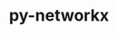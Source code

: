 ---
title: "py-networkx"
layout: cache
categories: [package, develop]
meta: {"compilers": ["gcc@11.4.0", "gcc@9.4.0", "none"], "num_specs": 99, "num_specs_by_stack": {"data-vis-sdk": 6, "e4s": 21, "e4s-neoverse_v1": 9, "e4s-power": 1, "hep": 5, "ml-darwin-aarch64-mps": 12, "ml-linux-aarch64-cpu": 23, "ml-linux-aarch64-cuda": 21, "ml-linux-x86_64-cpu": 22, "ml-linux-x86_64-cuda": 21, "root": 99}, "oss": ["sequoia", "ubuntu20.04", "ubuntu22.04", "ubuntu24.04"], "platforms": ["darwin", "linux"], "stacks": ["data-vis-sdk", "e4s", "e4s-neoverse_v1", "e4s-power", "hep", "ml-darwin-aarch64-mps", "ml-linux-aarch64-cpu", "ml-linux-aarch64-cuda", "ml-linux-x86_64-cpu", "ml-linux-x86_64-cuda", "root"], "targets": ["aarch64", "neoverse_v1", "ppc64le", "x86_64_v3"], "versions": ["2.7.1", "3.1", "3.3", "3.4.2"]}
spec_details: [{"compiler": "none", "hash": "23p6owlkxjtrecnkkcqcknmumhmh2ufu", "os": "ubuntu24.04", "platform": "linux", "size": "-", "stacks": ["ml-linux-aarch64-cpu", "ml-linux-aarch64-cuda", "root"], "target": "aarch64", "variants": ["build_system=python_pip", "+default", "~extra"], "versions": ["2.7.1"]}, {"compiler": "gcc@11.4.0", "hash": "24bjwxhps6op2g7vo6gpicgekvpi7ol4", "os": "ubuntu22.04", "platform": "linux", "size": "-", "stacks": ["e4s-neoverse_v1", "root"], "target": "neoverse_v1", "variants": ["build_system=python_pip", "+default", "~extra"], "versions": ["2.7.1"]}, {"compiler": "none", "hash": "24f7esqcvu5dexumdvrmmukrn6ptxceh", "os": "ubuntu24.04", "platform": "linux", "size": "-", "stacks": ["ml-linux-aarch64-cpu", "ml-linux-aarch64-cuda", "root"], "target": "aarch64", "variants": ["build_system=python_pip", "+default", "~extra"], "versions": ["2.7.1"]}, {"compiler": "none", "hash": "3cf6htyfizkiiq3nwqzf4zdhcnryrbev", "os": "ubuntu24.04", "platform": "linux", "size": "-", "stacks": ["ml-linux-x86_64-cpu", "ml-linux-x86_64-cuda", "root"], "target": "x86_64_v3", "variants": ["build_system=python_pip", "+default", "~extra"], "versions": ["3.3"]}, {"compiler": "none", "hash": "3fldh3iutztmbcwcihgaz33fwf2nh6xv", "os": "ubuntu24.04", "platform": "linux", "size": "-", "stacks": ["ml-linux-aarch64-cpu", "root"], "target": "aarch64", "variants": ["build_system=python_pip", "+default", "~extra"], "versions": ["2.7.1"]}, {"compiler": "none", "hash": "3nwmpaezh7fldt3pi7im3flrg7plg2ch", "os": "ubuntu24.04", "platform": "linux", "size": "-", "stacks": ["ml-linux-aarch64-cpu", "ml-linux-aarch64-cuda", "root"], "target": "aarch64", "variants": ["build_system=python_pip", "+default", "~extra"], "versions": ["2.7.1"]}, {"compiler": "none", "hash": "3tl3sut63jqfquxhqthozw5kopjbrrqm", "os": "ubuntu20.04", "platform": "linux", "size": "-", "stacks": ["data-vis-sdk", "root"], "target": "x86_64_v3", "variants": ["build_system=python_pip", "+default", "~extra"], "versions": ["3.4.2"]}, {"compiler": "none", "hash": "3yi2chcwqtqfjz2zamrm3wpebphyfv4k", "os": "ubuntu22.04", "platform": "linux", "size": "-", "stacks": ["e4s", "root"], "target": "x86_64_v3", "variants": ["build_system=python_pip", "+default", "~extra"], "versions": ["3.4.2"]}, {"compiler": "gcc@9.4.0", "hash": "4aasdbtndx6hecsudtehasr6tp42mfsh", "os": "ubuntu20.04", "platform": "linux", "size": "-", "stacks": ["e4s-power", "root"], "target": "ppc64le", "variants": ["build_system=python_pip", "+default", "~extra"], "versions": ["3.1"]}, {"compiler": "none", "hash": "4eql4d6v5wnflkqtyeij7a7udxqm2y7p", "os": "ubuntu22.04", "platform": "linux", "size": "-", "stacks": ["e4s", "root"], "target": "x86_64_v3", "variants": ["build_system=python_pip", "+default", "~extra"], "versions": ["3.3"]}, {"compiler": "none", "hash": "4hnlhh4m6iwm7ovpzomcwpug7g6hatp6", "os": "ubuntu22.04", "platform": "linux", "size": "-", "stacks": ["e4s", "root"], "target": "x86_64_v3", "variants": ["build_system=python_pip", "+default", "~extra"], "versions": ["2.7.1"]}, {"compiler": "gcc@11.4.0", "hash": "4o7uw6djdzaf4wqxocjci5lfqoxl35br", "os": "ubuntu22.04", "platform": "linux", "size": "-", "stacks": ["e4s-neoverse_v1", "root"], "target": "neoverse_v1", "variants": ["build_system=python_pip", "+default", "~extra"], "versions": ["2.7.1"]}, {"compiler": "none", "hash": "4poranjncisz2qzzgm37s7347hpeoohb", "os": "ubuntu22.04", "platform": "linux", "size": "-", "stacks": ["e4s", "root"], "target": "x86_64_v3", "variants": ["build_system=python_pip", "+default", "~extra"], "versions": ["2.7.1"]}, {"compiler": "none", "hash": "55mfmgvksgygfawapk3wko7iwhydbmcx", "os": "ubuntu24.04", "platform": "linux", "size": "-", "stacks": ["ml-linux-x86_64-cpu", "ml-linux-x86_64-cuda", "root"], "target": "x86_64_v3", "variants": ["build_system=python_pip", "+default", "~extra"], "versions": ["2.7.1"]}, {"compiler": "none", "hash": "5cbkg4xs4w2u4e35e7t7tj5s4ko25pug", "os": "ubuntu22.04", "platform": "linux", "size": "-", "stacks": ["e4s", "root"], "target": "x86_64_v3", "variants": ["build_system=python_pip", "+default", "~extra"], "versions": ["3.4.2"]}, {"compiler": "none", "hash": "5iw2wmf3deteqtxo4iufishzw2zlrseo", "os": "ubuntu24.04", "platform": "linux", "size": "-", "stacks": ["ml-linux-x86_64-cpu", "ml-linux-x86_64-cuda", "root"], "target": "x86_64_v3", "variants": ["build_system=python_pip", "+default", "~extra"], "versions": ["2.7.1"]}, {"compiler": "gcc@11.4.0", "hash": "6foidezidmyvzde5povxgm4lha6yswct", "os": "ubuntu22.04", "platform": "linux", "size": "-", "stacks": ["e4s-neoverse_v1", "root"], "target": "neoverse_v1", "variants": ["build_system=python_pip", "+default", "~extra"], "versions": ["2.7.1"]}, {"compiler": "none", "hash": "6qfdipru5irivqn2wzhxhpb5sxmc6xou", "os": "sequoia", "platform": "darwin", "size": "-", "stacks": ["ml-darwin-aarch64-mps", "root"], "target": "aarch64", "variants": ["build_system=python_pip", "+default", "~extra"], "versions": ["2.7.1"]}, {"compiler": "none", "hash": "7failkrxtaxshu77u3akedlzmx4223gz", "os": "ubuntu24.04", "platform": "linux", "size": "-", "stacks": ["ml-linux-aarch64-cpu", "ml-linux-aarch64-cuda", "root"], "target": "aarch64", "variants": ["build_system=python_pip", "+default", "~extra"], "versions": ["2.7.1"]}, {"compiler": "none", "hash": "7h5iuvzyfiqnddh4vv2otkqa2vn3t3r3", "os": "ubuntu22.04", "platform": "linux", "size": "-", "stacks": ["e4s", "root"], "target": "x86_64_v3", "variants": ["build_system=python_pip", "+default", "~extra"], "versions": ["2.7.1"]}, {"compiler": "none", "hash": "7iav7tv5vojahgkcv37qmaefiefbwdni", "os": "ubuntu20.04", "platform": "linux", "size": "-", "stacks": ["data-vis-sdk", "root"], "target": "x86_64_v3", "variants": ["build_system=python_pip", "+default", "~extra"], "versions": ["3.4.2"]}, {"compiler": "none", "hash": "7m7qnccn2767lg6ba5fl2pgp6pokchyk", "os": "ubuntu24.04", "platform": "linux", "size": "-", "stacks": ["ml-linux-aarch64-cpu", "ml-linux-aarch64-cuda", "root"], "target": "aarch64", "variants": ["build_system=python_pip", "+default", "~extra"], "versions": ["2.7.1"]}, {"compiler": "none", "hash": "ap42vxue65kps5vreh4cbtvfdfyojoyj", "os": "ubuntu24.04", "platform": "linux", "size": "-", "stacks": ["ml-linux-aarch64-cpu", "ml-linux-aarch64-cuda", "root"], "target": "aarch64", "variants": ["build_system=python_pip", "+default", "~extra"], "versions": ["2.7.1"]}, {"compiler": "none", "hash": "axnpgoof3u5vzrnkqm5eh7ol2gjdp4rl", "os": "ubuntu24.04", "platform": "linux", "size": "-", "stacks": ["ml-linux-aarch64-cpu", "ml-linux-aarch64-cuda", "root"], "target": "aarch64", "variants": ["build_system=python_pip", "+default", "~extra"], "versions": ["2.7.1"]}, {"compiler": "none", "hash": "b2okgq2kf3ncewbaqu2cyfqshzuwyuhf", "os": "ubuntu24.04", "platform": "linux", "size": "-", "stacks": ["ml-linux-aarch64-cpu", "ml-linux-aarch64-cuda", "root"], "target": "aarch64", "variants": ["build_system=python_pip", "+default", "~extra"], "versions": ["2.7.1"]}, {"compiler": "none", "hash": "bjvtlpgdmyz7y4boezxbox36fqvcbfcf", "os": "ubuntu22.04", "platform": "linux", "size": "-", "stacks": ["e4s", "root"], "target": "x86_64_v3", "variants": ["build_system=python_pip", "+default", "~extra"], "versions": ["2.7.1"]}, {"compiler": "none", "hash": "bwbkcgvbvmztbhsytzof3zeeoscjgxcd", "os": "ubuntu22.04", "platform": "linux", "size": "-", "stacks": ["e4s", "root"], "target": "x86_64_v3", "variants": ["build_system=python_pip", "+default", "~extra"], "versions": ["2.7.1"]}, {"compiler": "none", "hash": "bwi3hslf2dzrjfwg3ucr73yninqo52d5", "os": "ubuntu22.04", "platform": "linux", "size": "-", "stacks": ["e4s", "root"], "target": "x86_64_v3", "variants": ["build_system=python_pip", "+default", "~extra"], "versions": ["2.7.1"]}, {"compiler": "none", "hash": "bwzw7g4xrtyz2vyoo4cg5wio6sxwt4oy", "os": "sequoia", "platform": "darwin", "size": "-", "stacks": ["ml-darwin-aarch64-mps", "root"], "target": "aarch64", "variants": ["build_system=python_pip", "+default", "~extra"], "versions": ["2.7.1"]}, {"compiler": "none", "hash": "c3ljka2aplsmwvjwovzlcifoau5b75xm", "os": "ubuntu20.04", "platform": "linux", "size": "-", "stacks": ["data-vis-sdk", "root"], "target": "x86_64_v3", "variants": ["build_system=python_pip", "+default", "~extra"], "versions": ["3.4.2"]}, {"compiler": "none", "hash": "cwwb6pjktx3avfmckg6ltlwtz6wkjzuo", "os": "ubuntu20.04", "platform": "linux", "size": "-", "stacks": ["data-vis-sdk", "root"], "target": "x86_64_v3", "variants": ["build_system=python_pip", "+default", "~extra"], "versions": ["3.4.2"]}, {"compiler": "none", "hash": "cysks7dfsorz3gvlrlvsplyoin4ndxlz", "os": "ubuntu24.04", "platform": "linux", "size": "-", "stacks": ["ml-linux-aarch64-cpu", "ml-linux-aarch64-cuda", "root"], "target": "aarch64", "variants": ["build_system=python_pip", "+default", "~extra"], "versions": ["3.3"]}, {"compiler": "gcc@11.4.0", "hash": "df4o5agyb2pzpmecztujhstqeaijtps6", "os": "ubuntu22.04", "platform": "linux", "size": "-", "stacks": ["e4s-neoverse_v1", "root"], "target": "neoverse_v1", "variants": ["build_system=python_pip", "+default", "~extra"], "versions": ["2.7.1"]}, {"compiler": "none", "hash": "dj7f5mjigpwrm3xfzzaedju7ycopbmn5", "os": "ubuntu22.04", "platform": "linux", "size": "-", "stacks": ["e4s", "root"], "target": "x86_64_v3", "variants": ["build_system=python_pip", "+default", "~extra"], "versions": ["2.7.1"]}, {"compiler": "none", "hash": "dlsj4a3oth43fedmqltgxbyn6kj3mjjh", "os": "sequoia", "platform": "darwin", "size": "-", "stacks": ["ml-darwin-aarch64-mps", "root"], "target": "aarch64", "variants": ["build_system=python_pip", "+default", "~extra"], "versions": ["2.7.1"]}, {"compiler": "gcc@11.4.0", "hash": "drgv6hsaerssd2ceoi4crl4fleqfkcqi", "os": "ubuntu22.04", "platform": "linux", "size": "-", "stacks": ["e4s-neoverse_v1", "root"], "target": "neoverse_v1", "variants": ["build_system=python_pip", "+default", "~extra"], "versions": ["3.1"]}, {"compiler": "none", "hash": "emmerihdun5odxd3ipwycbuq6krqdpmc", "os": "ubuntu24.04", "platform": "linux", "size": "-", "stacks": ["ml-linux-x86_64-cpu", "ml-linux-x86_64-cuda", "root"], "target": "x86_64_v3", "variants": ["build_system=python_pip", "+default", "~extra"], "versions": ["3.3"]}, {"compiler": "none", "hash": "evrcxtwnkousbt4pn64bewfrufgcqiy4", "os": "sequoia", "platform": "darwin", "size": "-", "stacks": ["ml-darwin-aarch64-mps", "root"], "target": "aarch64", "variants": ["build_system=python_pip", "+default", "~extra"], "versions": ["2.7.1"]}, {"compiler": "none", "hash": "ezqmiq7gznwsctvpcugv4wuqcn64etfk", "os": "ubuntu22.04", "platform": "linux", "size": "-", "stacks": ["e4s", "root"], "target": "x86_64_v3", "variants": ["build_system=python_pip", "+default", "~extra"], "versions": ["2.7.1"]}, {"compiler": "none", "hash": "fiqvgl4kgb4rvt3c5iokz2bap24ylko3", "os": "sequoia", "platform": "darwin", "size": "-", "stacks": ["ml-darwin-aarch64-mps", "root"], "target": "aarch64", "variants": ["build_system=python_pip", "+default", "~extra"], "versions": ["2.7.1"]}, {"compiler": "none", "hash": "fprgf5lz5rzb3caulqsio6mseii2nudc", "os": "ubuntu22.04", "platform": "linux", "size": "-", "stacks": ["hep", "root"], "target": "x86_64_v3", "variants": ["build_system=python_pip", "+default", "~extra"], "versions": ["3.4.2"]}, {"compiler": "none", "hash": "fsnsrujpve7wvnrmsj2kmoa4hm7a4pyd", "os": "ubuntu20.04", "platform": "linux", "size": "-", "stacks": ["data-vis-sdk", "root"], "target": "x86_64_v3", "variants": ["build_system=python_pip", "+default", "~extra"], "versions": ["3.4.2"]}, {"compiler": "none", "hash": "g6gbpqmcibqlb6qrejmu2vlk34rcllh6", "os": "sequoia", "platform": "darwin", "size": "-", "stacks": ["ml-darwin-aarch64-mps", "root"], "target": "aarch64", "variants": ["build_system=python_pip", "+default", "~extra"], "versions": ["2.7.1"]}, {"compiler": "none", "hash": "gcas4ai4gfycixgtckswplxhoplf6ev5", "os": "ubuntu24.04", "platform": "linux", "size": "-", "stacks": ["ml-linux-aarch64-cpu", "ml-linux-aarch64-cuda", "root"], "target": "aarch64", "variants": ["build_system=python_pip", "+default", "~extra"], "versions": ["2.7.1"]}, {"compiler": "none", "hash": "gekoqp2pmtttm2anvljvi6fg4yedf3fu", "os": "ubuntu24.04", "platform": "linux", "size": "-", "stacks": ["ml-linux-aarch64-cpu", "ml-linux-aarch64-cuda", "root"], "target": "aarch64", "variants": ["build_system=python_pip", "+default", "~extra"], "versions": ["2.7.1"]}, {"compiler": "none", "hash": "gm77ukaovj7a7pvxqv6smuux3zlixpxk", "os": "ubuntu22.04", "platform": "linux", "size": "-", "stacks": ["e4s", "root"], "target": "x86_64_v3", "variants": ["build_system=python_pip", "+default", "~extra"], "versions": ["3.4.2"]}, {"compiler": "none", "hash": "gxt7ack3bpdtojprzlflchgodg4rqmap", "os": "ubuntu22.04", "platform": "linux", "size": "-", "stacks": ["e4s", "root"], "target": "x86_64_v3", "variants": ["build_system=python_pip", "+default", "~extra"], "versions": ["3.4.2"]}, {"compiler": "gcc@11.4.0", "hash": "h4kiqzarfkb6th45vbj6rkpbur4xiewg", "os": "ubuntu22.04", "platform": "linux", "size": "-", "stacks": ["e4s-neoverse_v1", "root"], "target": "neoverse_v1", "variants": ["build_system=python_pip", "+default", "~extra"], "versions": ["2.7.1"]}, {"compiler": "none", "hash": "ha726t6u2fwlbvo7kael5ucpdwydvey6", "os": "ubuntu24.04", "platform": "linux", "size": "-", "stacks": ["ml-linux-x86_64-cpu", "root"], "target": "x86_64_v3", "variants": ["build_system=python_pip", "+default", "~extra"], "versions": ["2.7.1"]}, {"compiler": "none", "hash": "hjrrcmfw6esl73gmg5oo5kd3wc4t4zqj", "os": "ubuntu22.04", "platform": "linux", "size": "-", "stacks": ["e4s", "root"], "target": "x86_64_v3", "variants": ["build_system=python_pip", "+default", "~extra"], "versions": ["3.3"]}, {"compiler": "none", "hash": "hm5orvrobma2ybvods4vvfb7gqhh32e3", "os": "ubuntu22.04", "platform": "linux", "size": "-", "stacks": ["e4s", "root"], "target": "x86_64_v3", "variants": ["build_system=python_pip", "+default", "~extra"], "versions": ["3.4.2"]}, {"compiler": "none", "hash": "hvkuyujmzan4twkh53txa2t3wqme6mb3", "os": "sequoia", "platform": "darwin", "size": "-", "stacks": ["ml-darwin-aarch64-mps", "root"], "target": "aarch64", "variants": ["build_system=python_pip", "+default", "~extra"], "versions": ["2.7.1"]}, {"compiler": "none", "hash": "hyiwu5r2fv74rd5zt54cwt7vtaj7ysuq", "os": "ubuntu24.04", "platform": "linux", "size": "-", "stacks": ["ml-linux-x86_64-cpu", "ml-linux-x86_64-cuda", "root"], "target": "x86_64_v3", "variants": ["build_system=python_pip", "+default", "~extra"], "versions": ["2.7.1"]}, {"compiler": "none", "hash": "isqmohr46xz6ukn6im4rmtk53gs2tf56", "os": "ubuntu22.04", "platform": "linux", "size": "-", "stacks": ["e4s", "root"], "target": "x86_64_v3", "variants": ["build_system=python_pip", "+default", "~extra"], "versions": ["2.7.1"]}, {"compiler": "gcc@11.4.0", "hash": "jadhum3epqpe2dg62ehzeblqwyiau6gh", "os": "ubuntu22.04", "platform": "linux", "size": "-", "stacks": ["e4s-neoverse_v1", "root"], "target": "neoverse_v1", "variants": ["build_system=python_pip", "+default", "~extra"], "versions": ["2.7.1"]}, {"compiler": "none", "hash": "kk6a6rhjct2nmoxaxiuo3yvfwjxcxznx", "os": "ubuntu22.04", "platform": "linux", "size": "-", "stacks": ["hep", "root"], "target": "x86_64_v3", "variants": ["build_system=python_pip", "+default", "~extra"], "versions": ["3.4.2"]}, {"compiler": "none", "hash": "lc3abztdgcodsojz3ybi7c2h6t2q3jdf", "os": "ubuntu24.04", "platform": "linux", "size": "-", "stacks": ["ml-linux-x86_64-cpu", "ml-linux-x86_64-cuda", "root"], "target": "x86_64_v3", "variants": ["build_system=python_pip", "+default", "~extra"], "versions": ["2.7.1"]}, {"compiler": "none", "hash": "lgajb2rnhvdru2v2b7hryregjatkkpfk", "os": "ubuntu22.04", "platform": "linux", "size": "-", "stacks": ["hep", "root"], "target": "x86_64_v3", "variants": ["build_system=python_pip", "+default", "~extra"], "versions": ["2.7.1"]}, {"compiler": "none", "hash": "lmo3m3c4rcr3yheu2wtfkyzmazyv2i2r", "os": "ubuntu22.04", "platform": "linux", "size": "-", "stacks": ["e4s", "root"], "target": "x86_64_v3", "variants": ["build_system=python_pip", "+default", "~extra"], "versions": ["3.3"]}, {"compiler": "none", "hash": "lncdthxrkzfcpomg4f4z5axegn4t7fan", "os": "ubuntu24.04", "platform": "linux", "size": "-", "stacks": ["ml-linux-aarch64-cpu", "ml-linux-aarch64-cuda", "root"], "target": "aarch64", "variants": ["build_system=python_pip", "+default", "~extra"], "versions": ["3.3"]}, {"compiler": "none", "hash": "lnlb7uyokxn53hec4cq3jyhfq2nfmrid", "os": "ubuntu24.04", "platform": "linux", "size": "-", "stacks": ["ml-linux-aarch64-cpu", "ml-linux-aarch64-cuda", "root"], "target": "aarch64", "variants": ["build_system=python_pip", "+default", "~extra"], "versions": ["3.3"]}, {"compiler": "none", "hash": "mzdflzzrnbtb24t343xixdah43m6s33e", "os": "ubuntu24.04", "platform": "linux", "size": "-", "stacks": ["ml-linux-aarch64-cpu", "ml-linux-aarch64-cuda", "root"], "target": "aarch64", "variants": ["build_system=python_pip", "+default", "~extra"], "versions": ["2.7.1"]}, {"compiler": "none", "hash": "n55sv45oxmzt2t6w4gfpfqjezplemdji", "os": "ubuntu24.04", "platform": "linux", "size": "-", "stacks": ["ml-linux-aarch64-cpu", "ml-linux-aarch64-cuda", "root"], "target": "aarch64", "variants": ["build_system=python_pip", "+default", "~extra"], "versions": ["3.3"]}, {"compiler": "none", "hash": "ndgqmqnmay4tg3cx5hwo35xkrhzavqx3", "os": "ubuntu24.04", "platform": "linux", "size": "-", "stacks": ["ml-linux-x86_64-cpu", "ml-linux-x86_64-cuda", "root"], "target": "x86_64_v3", "variants": ["build_system=python_pip", "+default", "~extra"], "versions": ["2.7.1"]}, {"compiler": "none", "hash": "njmovj4z2u7i7bwuxcjdgnzxpyn34i7p", "os": "ubuntu22.04", "platform": "linux", "size": "-", "stacks": ["hep", "root"], "target": "x86_64_v3", "variants": ["build_system=python_pip", "+default", "~extra"], "versions": ["3.4.2"]}, {"compiler": "none", "hash": "nsyw65a6d3bet2zblwtnbvydiwvqkod2", "os": "ubuntu24.04", "platform": "linux", "size": "-", "stacks": ["ml-linux-x86_64-cpu", "ml-linux-x86_64-cuda", "root"], "target": "x86_64_v3", "variants": ["build_system=python_pip", "+default", "~extra"], "versions": ["2.7.1"]}, {"compiler": "none", "hash": "nv6nmp25yvbyjkgknrjsfthrxh3f6pws", "os": "sequoia", "platform": "darwin", "size": "-", "stacks": ["ml-darwin-aarch64-mps", "root"], "target": "aarch64", "variants": ["build_system=python_pip", "+default", "~extra"], "versions": ["2.7.1"]}, {"compiler": "none", "hash": "nzdql7m4ix5j2bddrkwdzozpaihotryu", "os": "ubuntu24.04", "platform": "linux", "size": "-", "stacks": ["ml-linux-aarch64-cpu", "ml-linux-aarch64-cuda", "root"], "target": "aarch64", "variants": ["build_system=python_pip", "+default", "~extra"], "versions": ["2.7.1"]}, {"compiler": "none", "hash": "od3i2gpw3txyv5iaeqsfm66rurqccagb", "os": "ubuntu24.04", "platform": "linux", "size": "-", "stacks": ["ml-linux-x86_64-cpu", "ml-linux-x86_64-cuda", "root"], "target": "x86_64_v3", "variants": ["build_system=python_pip", "+default", "~extra"], "versions": ["2.7.1"]}, {"compiler": "none", "hash": "ogyezahgopzfpqanmm3u3e4vfid4c2vj", "os": "ubuntu24.04", "platform": "linux", "size": "-", "stacks": ["ml-linux-x86_64-cpu", "ml-linux-x86_64-cuda", "root"], "target": "x86_64_v3", "variants": ["build_system=python_pip", "+default", "~extra"], "versions": ["2.7.1"]}, {"compiler": "none", "hash": "olchcw7a6ejgown5ewyvrlf3mbc3zo2v", "os": "ubuntu24.04", "platform": "linux", "size": "-", "stacks": ["ml-linux-aarch64-cpu", "root"], "target": "aarch64", "variants": ["build_system=python_pip", "+default", "~extra"], "versions": ["2.7.1"]}, {"compiler": "none", "hash": "onayxjgopqqvtqnfuorgxff3ukdg3knt", "os": "ubuntu24.04", "platform": "linux", "size": "-", "stacks": ["ml-linux-x86_64-cpu", "ml-linux-x86_64-cuda", "root"], "target": "x86_64_v3", "variants": ["build_system=python_pip", "+default", "~extra"], "versions": ["2.7.1"]}, {"compiler": "none", "hash": "oussz7s3n3a44r2fuvbrevehhiv4ekux", "os": "ubuntu22.04", "platform": "linux", "size": "-", "stacks": ["e4s", "root"], "target": "x86_64_v3", "variants": ["build_system=python_pip", "+default", "~extra"], "versions": ["3.3"]}, {"compiler": "none", "hash": "q4mlhtcvzkndnicumk62cimfjwzmdwzk", "os": "ubuntu24.04", "platform": "linux", "size": "-", "stacks": ["ml-linux-x86_64-cpu", "ml-linux-x86_64-cuda", "root"], "target": "x86_64_v3", "variants": ["build_system=python_pip", "+default", "~extra"], "versions": ["3.3"]}, {"compiler": "none", "hash": "qfwhw5aimge2tmydxrtwqhdcdnxjrepi", "os": "ubuntu24.04", "platform": "linux", "size": "-", "stacks": ["ml-linux-x86_64-cpu", "ml-linux-x86_64-cuda", "root"], "target": "x86_64_v3", "variants": ["build_system=python_pip", "+default", "~extra"], "versions": ["2.7.1"]}, {"compiler": "none", "hash": "qgm77ixsntzsiep5amuclpofu3g5mmzu", "os": "ubuntu24.04", "platform": "linux", "size": "-", "stacks": ["ml-linux-aarch64-cpu", "ml-linux-aarch64-cuda", "root"], "target": "aarch64", "variants": ["build_system=python_pip", "+default", "~extra"], "versions": ["2.7.1"]}, {"compiler": "none", "hash": "rf7fo36pkny5dbysht6k5xgxm3o6mmnl", "os": "ubuntu20.04", "platform": "linux", "size": "-", "stacks": ["data-vis-sdk", "root"], "target": "x86_64_v3", "variants": ["build_system=python_pip", "+default", "~extra"], "versions": ["3.4.2"]}, {"compiler": "none", "hash": "sk5om7usqimmqywftfjc3wxw7ukqbdhs", "os": "ubuntu24.04", "platform": "linux", "size": "-", "stacks": ["ml-linux-x86_64-cpu", "ml-linux-x86_64-cuda", "root"], "target": "x86_64_v3", "variants": ["build_system=python_pip", "+default", "~extra"], "versions": ["2.7.1"]}, {"compiler": "none", "hash": "ss7g5cum3lxahxcmrlpdizabjyv3ffmy", "os": "ubuntu24.04", "platform": "linux", "size": "-", "stacks": ["ml-linux-x86_64-cpu", "ml-linux-x86_64-cuda", "root"], "target": "x86_64_v3", "variants": ["build_system=python_pip", "+default", "~extra"], "versions": ["2.7.1"]}, {"compiler": "gcc@11.4.0", "hash": "sycncte3q64m4giqsjwydbbqwdwf27j2", "os": "ubuntu22.04", "platform": "linux", "size": "-", "stacks": ["e4s-neoverse_v1", "root"], "target": "neoverse_v1", "variants": ["build_system=python_pip", "+default", "~extra"], "versions": ["3.1"]}, {"compiler": "none", "hash": "tbnseycwgvopsxrgdskwdwqvfs7s2ws7", "os": "ubuntu24.04", "platform": "linux", "size": "-", "stacks": ["ml-linux-aarch64-cpu", "ml-linux-aarch64-cuda", "root"], "target": "aarch64", "variants": ["build_system=python_pip", "+default", "~extra"], "versions": ["2.7.1"]}, {"compiler": "none", "hash": "tm44sm3ksk6w43verdl4tjd6ygu5l72q", "os": "ubuntu24.04", "platform": "linux", "size": "-", "stacks": ["ml-linux-x86_64-cpu", "ml-linux-x86_64-cuda", "root"], "target": "x86_64_v3", "variants": ["build_system=python_pip", "+default", "~extra"], "versions": ["2.7.1"]}, {"compiler": "none", "hash": "txgxdsnw2lphikduwit63r5cgesmhhze", "os": "ubuntu24.04", "platform": "linux", "size": "-", "stacks": ["ml-linux-x86_64-cpu", "ml-linux-x86_64-cuda", "root"], "target": "x86_64_v3", "variants": ["build_system=python_pip", "+default", "~extra"], "versions": ["2.7.1"]}, {"compiler": "none", "hash": "u5r5amdrkovoxteagyp2q62kq2smr3sp", "os": "ubuntu24.04", "platform": "linux", "size": "-", "stacks": ["ml-linux-x86_64-cpu", "ml-linux-x86_64-cuda", "root"], "target": "x86_64_v3", "variants": ["build_system=python_pip", "+default", "~extra"], "versions": ["3.3"]}, {"compiler": "none", "hash": "umhq3jq3popxr6g32yzuna7iq7pcpths", "os": "ubuntu24.04", "platform": "linux", "size": "-", "stacks": ["ml-linux-x86_64-cpu", "ml-linux-x86_64-cuda", "root"], "target": "x86_64_v3", "variants": ["build_system=python_pip", "+default", "~extra"], "versions": ["2.7.1"]}, {"compiler": "none", "hash": "uwkuyzacuwxgslzp2gtwvegy3a4l3qds", "os": "ubuntu24.04", "platform": "linux", "size": "-", "stacks": ["ml-linux-x86_64-cpu", "ml-linux-x86_64-cuda", "root"], "target": "x86_64_v3", "variants": ["build_system=python_pip", "+default", "~extra"], "versions": ["2.7.1"]}, {"compiler": "none", "hash": "v2ya6dcsliqjsv3zdwkvvcwa7hf45szf", "os": "sequoia", "platform": "darwin", "size": "-", "stacks": ["ml-darwin-aarch64-mps", "root"], "target": "aarch64", "variants": ["build_system=python_pip", "+default", "~extra"], "versions": ["2.7.1"]}, {"compiler": "none", "hash": "vh63cat6ast5ijhl7xn4attlf277gied", "os": "sequoia", "platform": "darwin", "size": "-", "stacks": ["ml-darwin-aarch64-mps", "root"], "target": "aarch64", "variants": ["build_system=python_pip", "+default", "~extra"], "versions": ["2.7.1"]}, {"compiler": "none", "hash": "viyyorbw7o2y2vo7m56e2jxl6acbngqb", "os": "ubuntu24.04", "platform": "linux", "size": "-", "stacks": ["ml-linux-aarch64-cpu", "ml-linux-aarch64-cuda", "root"], "target": "aarch64", "variants": ["build_system=python_pip", "+default", "~extra"], "versions": ["3.3"]}, {"compiler": "none", "hash": "vmwveapcb4mb6ktzesxkehggavgnvpzh", "os": "ubuntu22.04", "platform": "linux", "size": "-", "stacks": ["e4s", "root"], "target": "x86_64_v3", "variants": ["build_system=python_pip", "+default", "~extra"], "versions": ["3.3"]}, {"compiler": "none", "hash": "w33tmzmzsqir5fglkovaqzcnvfnp73ll", "os": "ubuntu22.04", "platform": "linux", "size": "-", "stacks": ["e4s", "root"], "target": "x86_64_v3", "variants": ["build_system=python_pip", "+default", "~extra"], "versions": ["3.4.2"]}, {"compiler": "none", "hash": "wkrp2nye3dgr23d4vhijfpjjz2pibx5x", "os": "sequoia", "platform": "darwin", "size": "-", "stacks": ["ml-darwin-aarch64-mps", "root"], "target": "aarch64", "variants": ["build_system=python_pip", "+default", "~extra"], "versions": ["2.7.1"]}, {"compiler": "none", "hash": "xchaiyen5czhnneo52tbhlanjjatlkwy", "os": "ubuntu24.04", "platform": "linux", "size": "-", "stacks": ["ml-linux-aarch64-cpu", "ml-linux-aarch64-cuda", "root"], "target": "aarch64", "variants": ["build_system=python_pip", "+default", "~extra"], "versions": ["2.7.1"]}, {"compiler": "none", "hash": "xxcu46tjpeyp2q2envwsybi6qgq43mi3", "os": "ubuntu24.04", "platform": "linux", "size": "-", "stacks": ["ml-linux-aarch64-cpu", "ml-linux-aarch64-cuda", "root"], "target": "aarch64", "variants": ["build_system=python_pip", "+default", "~extra"], "versions": ["2.7.1"]}, {"compiler": "none", "hash": "yxofnhhuuum37gs7tt6mbhhjt5nnfsyc", "os": "ubuntu22.04", "platform": "linux", "size": "-", "stacks": ["hep", "root"], "target": "x86_64_v3", "variants": ["build_system=python_pip", "+default", "~extra"], "versions": ["3.4.2"]}, {"compiler": "none", "hash": "yypikdlydobgg23ibl2kzeeg2q2h7myg", "os": "ubuntu22.04", "platform": "linux", "size": "-", "stacks": ["e4s", "root"], "target": "x86_64_v3", "variants": ["build_system=python_pip", "+default", "~extra"], "versions": ["2.7.1"]}, {"compiler": "none", "hash": "zdhbugzlt6u2ioggo5p53wiwlcquqmcw", "os": "sequoia", "platform": "darwin", "size": "-", "stacks": ["ml-darwin-aarch64-mps", "root"], "target": "aarch64", "variants": ["build_system=python_pip", "+default", "~extra"], "versions": ["2.7.1"]}, {"compiler": "none", "hash": "ziqewwdmk7fwuxjivlzusbjz4iqfkja2", "os": "ubuntu24.04", "platform": "linux", "size": "-", "stacks": ["ml-linux-x86_64-cpu", "ml-linux-x86_64-cuda", "root"], "target": "x86_64_v3", "variants": ["build_system=python_pip", "+default", "~extra"], "versions": ["2.7.1"]}, {"compiler": "gcc@11.4.0", "hash": "zrfxurtujinlzlxxtcqpyou7q6rquvex", "os": "ubuntu22.04", "platform": "linux", "size": "-", "stacks": ["e4s-neoverse_v1", "root"], "target": "neoverse_v1", "variants": ["build_system=python_pip", "+default", "~extra"], "versions": ["3.1"]}]
---